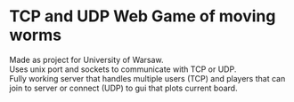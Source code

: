 # TCP and UDP Web Game of moving worms

Made as project for University of Warsaw. \
Uses unix port and sockets to communicate with TCP or UDP. \
Fully working server that handles multiple users (TCP) and players that can join to server or connect (UDP) to gui that plots current board.

